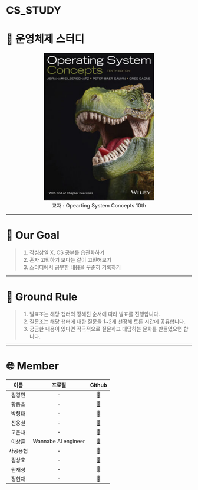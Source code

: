 # CS_STUDY

#  🦕 운영체제 스터디 
<p align="center">
    <img src="./images/img.PNG" height="400px" width="300px">
    <br>교재 : Opearting System Concepts 10th</br>    
</p>

--------------------------------------------
# 🌈 Our Goal

>1. 작심삼일 X, CS 공부를 습관화하기 
>2. 혼자 고민하기 보다는 같이 고민해보기
>3. 스터디에서 공부한 내용을 꾸준히 기록하기

-------------------------
# 🙏 Ground Rule

>1. 발표조는 해당 챕터의 정해진 순서에 따라 발표를 진행합니다.
>2. 질문조는 해당 챕터에 대한 질문을 1~2개 선정해 토론 시간에 공유합니다.
>3. 궁금한 내용이 있다면 적극적으로 질문하고 대답하는 문화를 만들었으면 합니다.
---------------------------------

# 🌐 Member

| 이름 | 프로필| Github |
|:----:| :-----------:|:-----:|
| 김경민 | - | [🔗](https://github.com/ithingv)
| 황동호 | - | [🔗]()
| 박형태 | - | [🔗](https://github.com/dohwaseo)
| 신웅철 | - | [🔗](https://github.com/woongcheol)
| 고은채 | - | [🔗](https://github.com/kec0130)
| 이상훈 | Wannabe AI engineer | [🔗](https://github.com/ithingv)
| 사공용협 | - | [🔗](https://github.com/gjustin40)
| 김상호 | - | [🔗](https://github.com/sangho5o5)
| 원재성 | - | [🔗](https://github.com/Woodywarhol9)
| 정현재 | - | [🔗](https://github.com/ithingv)